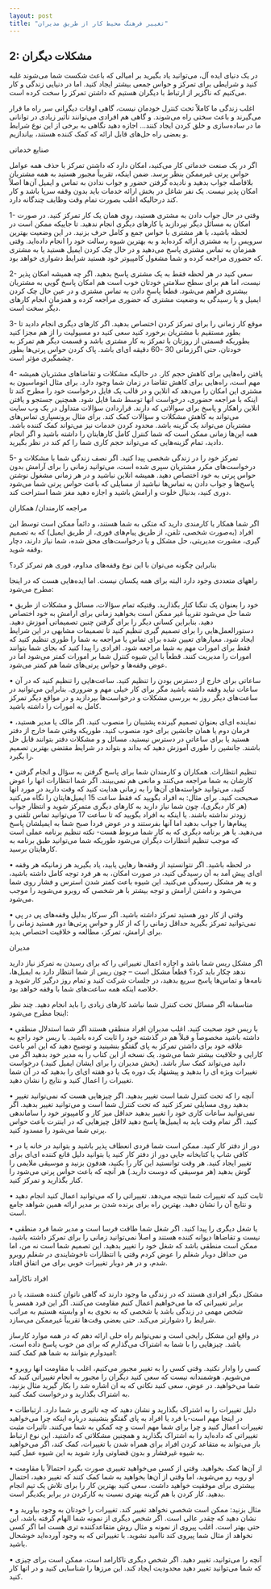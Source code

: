 ```yaml
---
layout: post
title: "تغییر فرهنگ محیط کار از طریق مدیران"
---
```

2: مشکلات دیگران
----------------

در یک دنیای ایده آل، می‌توانید یاد بگیرید بر امیالی که باعث شکست شما
می‌شوند غلبه کنید و شرایطی برای تمرکز و حواس جمعی بیشتر ایجاد کنید. اما
در دنیایی زندگی و کار می‌کنیم که ناگزیر از ارتباط با دیگران هستیم که
داشتن تمرکز را سخت کرده است.

اغلب زندگی ما کاملاً تحت کنترل خودمان نیست، گاهی اوقات دیگرانی سر راه ما
قرار می‌گیرند و باعث سختی راه می‌شوند. و گاهی هم افرادی می‌توانند تأثیر
زیادی در توانانی ما در ساده‌سازی و خلق کردن ایجاد کنند... اجازه دهید
نگاهی به برخی از این نوع شرایط و بعضی راه حل‌های قابل ارائه که کمک کننده
هستند، بیاندازیم.

صنایع خدماتی

اگر در یک صنعت خدماتی کار می‌کنید، امکان دارد که داشتن تمرکز با حذف همه
عوامل حواس پرتی غیرممکن بنظر برسد. ضمن اینکه، تقریباً مجبور هستید به همه
مشتریان بلافاصله جواب بدهید و نادیده گرفتن حضور و جواب ندادن به تماس و
ایمیل آن‌ها اصلاً امکان پذیر نیست. یک نفر شاغل در بخش ارائه خدمات باید
بدون وقفه سرپا باشد و کار کند درحالیکه اغلب بصورت تمام وقت وظایف چندگانه
دارد.

1- وقتی در حال جواب دادن به مشتری هستید، روی همان یک کار تمرکز کنید. در
صورت امکان به مسائل دیگر نپردازید یا کارهای دیگری انجام ندهید. تا جاییکه
ممکن است در لحظه باشید، با هر مشتری با حواس جمع و کامل حرف بزنید. در این
وضعیت بهترین سرویس را به مشتری ارائه کرده‌اید و به بهترین شیوه رسالت خود
را انجام داده‌اید. وقتی همزمان به تماس مشتری پاسخ می‌دهید و در حال چک
کردن ایمیل هستید یا به مشتری که حضوری مراجعه کرده و شما مشغول کامپیوتر
خود هستید شرایط دشواری خواهد بود.

2- سعی کنید در هر لحظه فقط به یک مشتری پاسخ بدهید. اگر چه همیشه امکان
پذیر نیست، اما هم برای سطح سلامتی خودتان خوب است هم امکان پاسخ گویی به
مشتریان بیشتری فراهم می‌شود. قطعاً پاسخ دادن به تماس مشتری و در عین حال
چک کردن ایمیل و یا رسیدگی به وضعیت مشتری که حضوری مراجعه کرده و همزمان
انجام کارهای دیگر سخت است.

3- موقع کار زمانی را برای تمرکز کردن اختصاص بدهید. اگر کارهای دیگری
انجام دادید تا بطور مستقیم با مشتریان برخورد کنید سعی کنید دو مسیولیت را
از هم مجزا کنید بطوریکه قسمتی از روزتان با تمرکز به کار مشتری باشد و
قسمت دیگر هم تمرکز به خودتان، حتی اگرزمانی 30 -60 دقیقه ای‌ای باشد. پاک
کردن حواس پرتی‌ها بطور چشمگیری مؤثر است.

4- یافتن راه‌هایی برای کاهش حجم کار. در حالیکه مشکلات و تقاضاهای مشتریان
همیشه مهم است، راه‌هایی برای کاهش تقاضا در زمان شما وجود دارد. برای مثال
اتوماسیون به مشتری این امکان را می‌دهد که انلاین و در قالب یک فایل
درخواست خود را مطرح کند تا اینکه با مراجعه حضوری، درخواست انها توسط شما
فایل شود. همچنین جستجو و یافتن انلاین راهکار و پاسخ برای سوالاتی که
دارند. قراردادن سؤالات متداول در یک وب سایت می‌تواند به کاهش مشکلات و
سؤالات کمک کند. برای مثال برونسپاری تماس‌های مشتریان می‌تواند یک گزینه
باشد. محدود کردن خدمات نیز می‌تواند کمک کننده باشد. همه این‌ها زمانی
ممکن است که شما کنترل کامل کارهایتان را داشته باشید و اگر انجام دادید،
تمام گزینه‌هایی که می‌تواند حجم کاری شما را کم کند در نظر بگیرید.

5- تمرکز خود را در زندگی شخصی پیدا کنید. اگر نصف زندگی شما با مشکلات و
درخواست‌های مکرر مشتریان سپری شده است، می‌توانید زمانی را برای آرامش
بدون حواس پرتی به خود اختصاص دهید. همیشه انلاین نباشید و در هر زمانی
مشغول نوشتن پاسخ‌ها و جواب دادن به تماس‌ها نباشید از مسایلی که باعث حواس
پرتی شما می‌شود دوری کنید، بدنبال خلوت و ارامش باشید و اجازه دهید مغز
شما استراحت کند.

مراجعه کارمندان/ همکاران

اگر شما همکار یا کارمندی دارید که متکی به شما هستند، و دائماً ممکن است
توسط این افراد (به‌صورت شخصی، تلفن، از طریق پیام‌های فوری، از طریق
ایمیل) که به تصمیم گیری، مشورت مدیریتی، حل مشکل و یا درخواست‌های محق
شده، شما نیاز دارند، دچار وقفه شوید.

بنابراین چگونه می‌توان با این نوع وقفه‌های مداوم، فوری هم تمرکز کرد؟

راههای متعددی وجود دارد البته برای همه یکسان نیست. اما ایده‌هایی هست که
در اینجا مطرح می‌شود:

• خود را بعنوان یک تنگنا کنار بگذارید. وقتیکه تمام سؤالات، مسائل و
مشکلات از طریق شما حل می‌شود تقریباً غیر ممکن است بخواهید زمانی برای
ارامش به خود اختصاص دهید. بنابراین کسانی دیگر را برای گرفتن چنین
تصمیماتی آموزش دهید. دستورالعمل‌هایی را برای تصمیم گیری تنظیم کنید تا
تصمیمات مشابهی در این شرایط ایجاد شود. معیارهای تعیین شده برای تماس یا
مراجعه به شما را طوری تنظیم کنید که فقط برای امورات مهم به شما مراجعه
شود. افرادی را پیدا کنید که بجای شما بتوانند امورات را مدیریت کنند.
قطعاً با این شیوه کنترل شما بر امورات کمتر می‌شود اما در عوض وقفه‌ها و
حواس پرتی‌های شما هم کمتر می‌شود.

• ساعاتی برای خارج از دسترس بودن را تنظیم کنید. ساعت‌هایی را تنظیم کنید
که در آن ساعات نباید وقفه داشته باشید مگر برای کار خیلی مهم و ضروری.
بنابراین می‌توانید در ساعت‌های دیگر روز به بررسی مشکلات و درخواست‌ها
بپردازید و در مواقع دیگر تمرکز کامل به امورات را داشته باشید.

• نماینده ای‌ای بعنوان تصمیم گیرنده پشتیبان را منصوب کنید. اگر مالک یا
مدیر هستید، فرمان دوم یا همان جانشین برای خود منصوب کنید. طوریکه وقتی
شما خارج از دفتر هستید یا برای ساعاتی در دسترس نیستید، مسائل و و مشکلات
دفتر بتوانند قابل حل باشند. جانشین را طوری آموزش دهید که بداند و بتواند
در شرایط مقتضی بهترین تصمیم را بگیرد.

• تنظیم انتظارات. همکاران و کارمندان شما برای پاسخ گرفتن به سؤال و انجام
گرفتن کارشان به شما مراجعه می‌کنند و مانعی هم نمی‌بینند. اگر شما
انتظارات انها را عوض کنید، می‌توانید خواسته‌های آن‌ها را به زمانی هدایت
کنید که وقت دارید در مورد انها صحبحت کنید. برای مثال: به افراد بگویید که
فقط ساعت 15 ایمیل‌هایتان را نگاه می‌کنید (هر کار دیگری)، چون شما نیاز
دارید به کارهای دیگری متمرکز شوید و انتظار جواب زودتر نداشته باشند. یا
اینکه به افراد بگویید که تا ساعت 17 می‌توانید تماس تلفنی و پیغام‌ها را
جواب بدهید اما آنها بفرستند و در عوض فردا صبح شما به ایمیلشان پاسخ
می‌دهید. یا هر برنامه دیگری که به کار شما مربوط هست- نکته تنظیم برنامه
عملی است که موجب تنظیم انتظارات دیگران می‌شود طوریکه شما می‌توانید طبق
برنامه به کارهایتان برسید.

• در لحظه باشید. اگر نتوانستید از وقفه‌ها رهایی یابید، یاد بگیرید هر
زمانیکه هر وقفه ای‌ای پیش آمد به آن رسیدگی کنید، در صورت امکان، به هر
فرد توجه کامل داشته باشید، و به هر مشکل رسیدگی می‌کنید. این شیوه باعث
کمتر شدن استرس و فشار روی شما می‌شود و داشتن ارامش و توجه بیشتر با هر
شخصی که روبرو می‌شوید را موجب می‌شود.

• وقتی از کار دور هستید تمرکز داشته باشید. اگر سرکار بدلیل وقفه‌های پی
در پی نمی‌توانید تمرکز بگیرید حداقل زمانی را که از کار و حواس پرتی‌ها
دور هستید زمانی را برای ارامش، تمرکز، مطالعه و خلاقیت اختصاص بدید.

مدیران

اگر مشکل ریس شما باشد و اجازه اعمال تغییراتی را که برای رسیدن به تمرکز
نیاز دارید ندهد چکار باید کرد؟ قطعاً مشکل است – چون ریس از شما انتظار
دارد به ایمیل‌ها، نامه‌ها و تماس‌ها پاسخ سریع بدهید، در جلسات شرکت کنید
و تمام روز درگیر کار شوید و خلاصه اینکه همه ساعت‌های شما با وقفه خواهد
بود.

متاسفانه اگر مسائل تحت کنترل شما نباشد کارهای زیادی را باید انجام دهید.
چند نظر اینجا مطرح می‌شود:

• با ریس خود صحبت کنید. اغلب مدیران افراد منطقی هستند اگر شما استدلال
منطقی داشته باشید مخصوصاً و قبلاً هم در گذشته خود را ثابت کرده باشید. با
ریس خود راجع به علاقه خود برای داشتن تمرکز به پای گفتگو بنشینید و توضیح
دهید که این امر باعث کارایی و خلاقیت بیشتر شما می‌شود. یک نسخه از این
کتاب را به مدیر خود بدهید اگر می دانید می‌تواند کمک ساز باشد. (بخش
مدیران را برای ایشان ایمیل کنید.) درخواست تغییرات ویژه ای‌ را بدهید و
پیشنهاد یک دوره یک یا دو هفته ای‌ای را بدهید که در آن شما تغییرات را
اعمال کنید و نتایج را نشان دهید.

• آنچه را که تحت کنترل شما است تغییر بدهید. اگر چیزهایی هست که
نمی‌توانید تغییر بدهید روی مسایلی تمرکز کنید که تحت کنترل شما است و
می‌توانید تغییر بدهید. اگر نمی‌توانید ساعات کاری خود را تغییر بدهید
حداقل میز کار و کامپیوتر خود را ساماندهی کنید. اگر تمام وقت باید به
ایمیل‌ها پاسخ دهید لااقل چیزهایی که در اینترت باعث حواس پرتی شما می‌شود
را مسدود کنید.

• دور از دفتر کار کنید. ممکن است شما فردی انعطاف پذیر باشید و بتوانید در
خانه یا در کافی شاپ یا کتابخانه جایی دور از دفتر کار کنید یا بتوانید
دلیل قانع کننده ای‌ای برای تغییر ایجاد کنید. هر وقت توانستید این کار را
بکنید، هدفون بزنید و موسیقی ملایمی را گوش بدهید (هر موسیقی که دوست
دارید.) هر آنچه که باعث حواس پرتی می‌شود را کنار بگذارید و تمرکز کنید.

• ثابت کنید که تغییرات شما نتیجه می‌دهد. تغییراتی را که می‌توانید اعمال
کنید انجام دهید و نتایج آن را نشان دهید. بهترین راه برای برنده شدن بر
مدیر ارائه همین شواهد جامع است.

• یا شغل دیگری را پیدا کنید. اگر شغل شما طاقت فرسا است و مدیر شما فرد
منطقی نیست و تقاضاها دیوانه کننده هستند و اصلاً نمی‌توانید زمانی را برای
تمرکز داشته باشید، ممکن است منطقی باشد که شغل خود را تغییر بدهید. این
تصمیم شما است نه من، اما من حداقل دوبار شغلم را عوض کردم وقتی با
انتظارات ناخوشایندی در شغلم روبرو شدم، و در هر دوبار تغییرات خوبی برای
من اتفاق افتاد.

افراد ناکارآمد

مشکل دیگر افرادی هستند که در زندگی ما وجود دارند که گاهی ناتوان کننده
هستند، یا در برابر تغییراتی که ما می‌خواهیم اعمال کنیم مقاومت می‌کنند.
اگر این فرد همسر یا شخص مهمی در زندگی باشد یا شخصی که به نحوی به او
وابسته هستیم به مراتب شرایط را دشوارتر می‌کند. حتی بعضی وقت‌ها تقریباً
غیرممکن می‌سازد.

در واقع این مشکل رایجی است و نمی‌توانم راه حلی ارائه دهم که در همه موارد
کارساز باشد. چیزهایی را با شما به اشتراک می‌گذارم که برای من خوب پاسخ
داده است، امیدوارم بتوانند به شما هم کمک کنند:

• کسی را وادار نکنید. وقتی کسی را به تغییر مجبور می‌کنیم، اغلب با مقاومت
انها روبرو می‌شویم. هوشمندانه نیست که سعی کنید دیگران را مجبور به انجام
تغییراتی کنید که شما می‌خواهید. در عوض، سعی کنید نکاتی که به ان اشاره شد
را بکار گیرید مثال بزنید، به اشتراک بگذارید و درخواست کمک کنید.

• دلیل تغییرات را به اشتراک بگذارید و نشان دهید که چه تاثیری بر شما
دارد. ارتباطات در اینجا مهم است-با فرد یا افراد به پای گفتگو بنشینید
درباره اینکه چرا می‌خواهید تغییرات اعمال کنید و چرا برای شما مهم است و
چه کمکی به شما می‌کنند. تاثیرات مثبت تغییراتی که داده‌اید را به اشتراک
بگذارید و همچنین مشکلاتی که داشتید. این نوع ارتباط باز می‌تواند به
متقاعد کردن افراد برای همراه شدن با تغییرات، کمک کند، اگر می‌خواهید به
شیوه غیرفشار و بدون قضاوتی وارد شوید به این شیوه عمل کنید.

• از آن‌ها کمک بخواهید. وقتی از کسی می‌خواهید تغییری صورت بگیرد احتمالاً
با مقاومت او روبه رو می‌شوید، اما وقتی از آن‌ها بخواهید به شما کمک کنند
که تغییر دهید، احتمال بیشتری برای موفقیت خواهید داشت. سعی کنید بهترین
کار را برای تلاش یک تیم انجام بدهید. کار کردن با هم گزینه بهتری نسبت به
کارکردن در برابر یکدیگر است.

• مثال بزنید: ممکن است شخصی نخواهد تغییر کند. تغییرات را خودتان به وجود
بیاورید و نشان دهید که چقدر عالی است. اگر شخص دیگری از نمونه شما الهام
گرفته باشد، این حتی بهتر است. اغلب پیروی از نمونه و مثال روش متقاعدکننده
تری هست اما اگر کسی نخواهد از مثال شما پیروی کند ناامید نشوید. با
تغییراتی که به وجود آورده‌اید خوشحال باشید.

• آنچه را می‌توانید، تغییر دهید. اگر شخص دیگری ناکارامد است، ممکن است
برای چیزی که شما می‌توانید تغییر دهید محدودیت ایجاد کند. این مرزها را
شناسایی کنید و در انها کار کنید.
